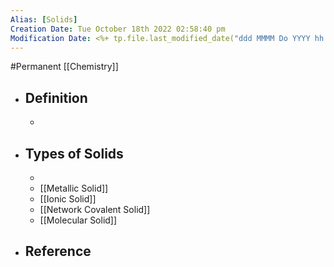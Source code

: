 ```yaml
---
Alias: [Solids]
Creation Date: Tue October 18th 2022 02:58:40 pm 
Modification Date: <%+ tp.file.last_modified_date("ddd MMMM Do YYYY hh:mm:ss a") %>
---
```

#Permanent [[Chemistry]]

- ## Definition
	- 
- ## Types of Solids
	- 
	- [[Metallic Solid]]
	- [[Ionic Solid]]
	- [[Network Covalent Solid]]
	- [[Molecular Solid]]
- ## Reference